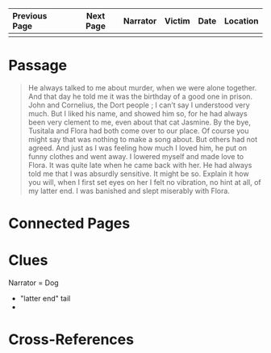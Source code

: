 | Previous Page | Next Page | Narrator | Victim | Date | Location |
|:--------------|:---------:|---------:|-------:|-----:|---------:|
|               |           |          |        |      |          |

# Passage
>He always talked to me about murder, when we were alone together. And that day he told me it was the birthday of a good one in prison. John and Cornelius, the Dort people ; I can’t say I understood very much. But I liked his name, and showed him so, for he had always been very clement to me, even about that cat Jasmine. By the bye, Tusitala and Flora had both come over to our place. Of course you might say that was nothing to make a song about. But others had not agreed. And just as I was feeling how much I loved him, he put on funny clothes and went away. I lowered myself and made love to Flora. It was quite late when he came back with her. He had always told me that I was absurdly sensitive. It might be so. Explain it how you will, when I first set eyes on her I felt no vibration, no hint at all, of my latter end. I was banished and slept miserably with Flora. 
# Connected Pages
# Clues
Narrator = Dog
* "latter end" tail
* 
# Cross-References
